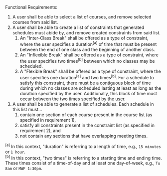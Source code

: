 Functional Requirements:
1. A user shall be able to select a list of courses, and remove selected courses from said list.
2. A user shall be able to create a list of constraints that generated schedules must abide by, and remove created constraints from said list.
    1. An "Inter-Class Break" shall be offered as a type of constraint, where the user specifies a duration<sup>[a]</sup> of time that must be present between the end of one class and the beginning of another class.
    2. An "Inflexible Break" shall be offered as a type of constraint, where the user specifies two times<sup>[b]</sup> between which no classes may be scheduled.
    3. A "Flexible Break" shall be offered as a type of constraint, where the user specifies one duration<sup>[a]</sup> and two times<sup>[b]</sup>. For a schedule to satisfy this constraint, there must be a contiguous block of time during which no classes are scheduled lasting at least as long as the duration specified by the user. Additionally, this block of time must occur between the two times specified by the user.
3. A user shall be able to generate a list of schedules. Each schedule in this list must...
    1. contain one section of each course present in the course list (as specified in requirement 1),
    2. satisfy all constraints present in the constraint list (as specified in requirement 2), and
    3. not contain any sections that have overlapping meeting times.

<sup>[a]</sup> In this context, "duration" is referring to a length of time, e.g., `15 minutes` or `1 hour`.  
<sup>[b]</sup> In this context, "two times" is referring to a starting time and ending time. These times consist of a time-of-day and at least one day-of-week, e.g., `Tu 8am` or `MWF 1:30pm`.
